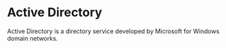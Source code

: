 # Active Directory 

Active Directory is a directory service developed by Microsoft for Windows domain networks.